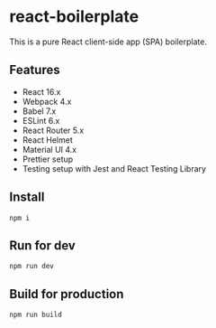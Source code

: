 # react-boilerplate

This is a pure React client-side app (SPA) boilerplate.

## Features

- React 16.x
- Webpack 4.x
- Babel 7.x
- ESLint 6.x
- React Router 5.x
- React Helmet
- Material UI 4.x
- Prettier setup
- Testing setup with Jest and React Testing Library

## Install

```
npm i
```

## Run for dev

```
npm run dev
```

## Build for production

```
npm run build
```
